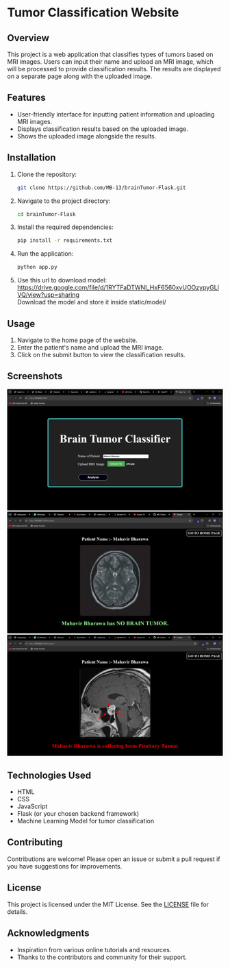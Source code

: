 # Tumor Classification Website

## Overview
This project is a web application that classifies types of tumors based on MRI images. Users can input their name and upload an MRI image, which will be processed to provide classification results. The results are displayed on a separate page along with the uploaded image.

## Features
- User-friendly interface for inputting patient information and uploading MRI images.
- Displays classification results based on the uploaded image.
- Shows the uploaded image alongside the results.


## Installation

1. Clone the repository:
   ```bash
   git clone https://github.com/MB-13/brainTumor-Flask.git
   ```
2. Navigate to the project directory:
   ```bash
   cd brainTumor-Flask
   ```
3. Install the required dependencies:
   ```bash
   pip install -r requirements.txt
   ```
4. Run the application:
   ```bash
   python app.py
   ```
5. Use this url to download model:
   <a>https://drive.google.com/file/d/1RYTFaDTWNI_HxF6560xvUOOzypyGLlVQ/view?usp=sharing</a><br>
   Download the model and store it inside static/model/

## Usage
1. Navigate to the home page of the website.
2. Enter the patient's name and upload the MRI image.
3. Click on the submit button to view the classification results.

## Screenshots
![Home Page](https://github.com/MB-13/brainTumor-Flask/blob/main/images/Screenshot%20(261).png)
![Results Page](https://github.com/MB-13/brainTumor-Flask/blob/main/images/Screenshot%20(263).png)
![Results Page](https://github.com/MB-13/brainTumor-Flask/blob/main/images/Screenshot%20(264).png)

## Technologies Used
- HTML
- CSS
- JavaScript
- Flask (or your chosen backend framework)
- Machine Learning Model for tumor classification

## Contributing
Contributions are welcome! Please open an issue or submit a pull request if you have suggestions for improvements.

## License
This project is licensed under the MIT License. See the [LICENSE](LICENSE) file for details.

## Acknowledgments
- Inspiration from various online tutorials and resources.
- Thanks to the contributors and community for their support.
```
